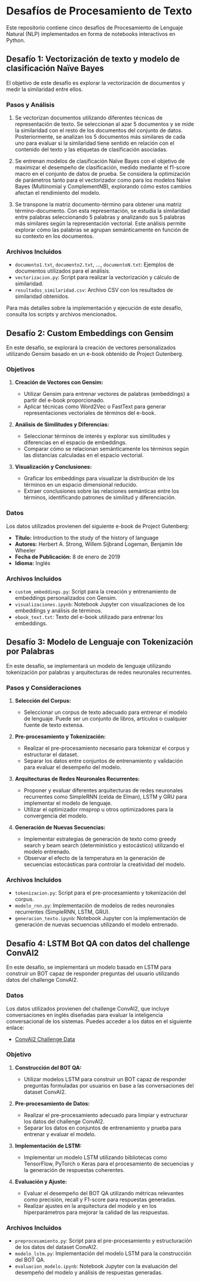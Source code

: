 # Desafíos de Procesamiento de Texto

Este repositorio contiene cinco desafíos de Procesamiento de Lenguaje Natural (NLP) implementados en forma de notebooks interactivos en Python. 

## Desafío 1: Vectorización de texto y modelo de clasificación Naïve Bayes

El objetivo de este desafío es explorar la vectorización de documentos y medir la similaridad entre ellos. 

### Pasos y Análisis

1. Se vectorizan documentos utilizando diferentes técnicas de representación de texto. Se seleccionan al azar 5 documentos y se mide la similaridad con el resto de los documentos del conjunto de datos. Posteriormente, se analizan los 5 documentos más similares de cada uno para evaluar si la similaridad tiene sentido en relación con el contenido del texto y las etiquetas de clasificación asociadas.

2. Se entrenan modelos de clasificación Naïve Bayes con el objetivo de maximizar el desempeño de clasificación, medido mediante el f1-score macro en el conjunto de datos de prueba. Se considera la optimización de parámetros tanto para el vectorizador como para los modelos Naïve Bayes (Multinomial y ComplementNB), explorando cómo estos cambios afectan el rendimiento del modelo.

3. Se transpone la matriz documento-término para obtener una matriz término-documento. Con esta representación, se estudia la similaridad entre palabras seleccionando 5 palabras y analizando sus 5 palabras más similares según la representación vectorial. Este análisis permite explorar cómo las palabras se agrupan semánticamente en función de su contexto en los documentos.

### Archivos Incluidos

- `documento1.txt`, `documento2.txt`, ..., `documentoN.txt`: Ejemplos de documentos utilizados para el análisis.
- `vectorizacion.py`: Script para realizar la vectorización y cálculo de similaridad.
- `resultados_similaridad.csv`: Archivo CSV con los resultados de similaridad obtenidos.

Para más detalles sobre la implementación y ejecución de este desafío, consulta los scripts y archivos mencionados.

## Desafío 2: Custom Embeddings con Gensim

En este desafío, se explorará la creación de vectores personalizados utilizando Gensim basado en un e-book obtenido de Project Gutenberg.

### Objetivos

1. **Creación de Vectores con Gensim:**
   - Utilizar Gensim para entrenar vectores de palabras (embeddings) a partir del e-book proporcionado.
   - Aplicar técnicas como Word2Vec o FastText para generar representaciones vectoriales de términos del e-book.

2. **Análisis de Similitudes y Diferencias:**
   - Seleccionar términos de interés y explorar sus similitudes y diferencias en el espacio de embeddings.
   - Comparar cómo se relacionan semánticamente los términos según las distancias calculadas en el espacio vectorial.

3. **Visualización y Conclusiones:**
   - Graficar los embeddings para visualizar la distribución de los términos en un espacio dimensional reducido.
   - Extraer conclusiones sobre las relaciones semánticas entre los términos, identificando patrones de similitud y diferenciación.

### Datos

Los datos utilizados provienen del siguiente e-book de Project Gutenberg:

- **Título:** Introduction to the study of the history of language
- **Autores:** Herbert A. Strong, Willem Sijbrand Logeman, Benjamin Ide Wheeler
- **Fecha de Publicación:** 8 de enero de 2019
- **Idioma:** Inglés

### Archivos Incluidos

- `custom_embeddings.py`: Script para la creación y entrenamiento de embeddings personalizados con Gensim.
- `visualizaciones.ipynb`: Notebook Jupyter con visualizaciones de los embeddings y análisis de términos.
- `ebook_text.txt`: Texto del e-book utilizado para entrenar los embeddings.

## Desafío 3: Modelo de Lenguaje con Tokenización por Palabras

En este desafío, se implementará un modelo de lenguaje utilizando tokenización por palabras y arquitecturas de redes neuronales recurrentes.

### Pasos y Consideraciones

1. **Selección del Corpus:**
   - Seleccionar un corpus de texto adecuado para entrenar el modelo de lenguaje. Puede ser un conjunto de libros, artículos o cualquier fuente de texto extensa.

2. **Pre-procesamiento y Tokenización:**
   - Realizar el pre-procesamiento necesario para tokenizar el corpus y estructurar el dataset.
   - Separar los datos entre conjuntos de entrenamiento y validación para evaluar el desempeño del modelo.

3. **Arquitecturas de Redes Neuronales Recurrentes:**
   - Proponer y evaluar diferentes arquitecturas de redes neuronales recurrentes como SimpleRNN (celda de Elman), LSTM y GRU para implementar el modelo de lenguaje.
   - Utilizar el optimizador rmsprop u otros optimizadores para la convergencia del modelo.

4. **Generación de Nuevas Secuencias:**
   - Implementar estrategias de generación de texto como greedy search y beam search (determinístico y estocástico) utilizando el modelo entrenado.
   - Observar el efecto de la temperatura en la generación de secuencias estocásticas para controlar la creatividad del modelo.

### Archivos Incluidos

- `tokenizacion.py`: Script para el pre-procesamiento y tokenización del corpus.
- `modelo_rnn.py`: Implementación de modelos de redes neuronales recurrentes (SimpleRNN, LSTM, GRU).
- `generacion_texto.ipynb`: Notebook Jupyter con la implementación de generación de nuevas secuencias utilizando el modelo entrenado.

## Desafío 4: LSTM Bot QA con datos del challenge ConvAI2

En este desafío, se implementará un modelo basado en LSTM para construir un BOT capaz de responder preguntas del usuario utilizando datos del challenge ConvAI2.

### Datos

Los datos utilizados provienen del challenge ConvAI2, que incluye conversaciones en inglés diseñadas para evaluar la inteligencia conversacional de los sistemas. Puedes acceder a los datos en el siguiente enlace:

- [ConvAI2 Challenge Data](link_al_dataset)

### Objetivo

1. **Construcción del BOT QA:**
   - Utilizar modelos LSTM para construir un BOT capaz de responder preguntas formuladas por usuarios en base a las conversaciones del dataset ConvAI2.

2. **Pre-procesamiento de Datos:**
   - Realizar el pre-procesamiento adecuado para limpiar y estructurar los datos del challenge ConvAI2.
   - Separar los datos en conjuntos de entrenamiento y prueba para entrenar y evaluar el modelo.

3. **Implementación de LSTM:**
   - Implementar un modelo LSTM utilizando bibliotecas como TensorFlow, PyTorch o Keras para el procesamiento de secuencias y la generación de respuestas coherentes.

4. **Evaluación y Ajuste:**
   - Evaluar el desempeño del BOT QA utilizando métricas relevantes como precisión, recall y F1-score para respuestas generadas.
   - Realizar ajustes en la arquitectura del modelo y en los hiperparámetros para mejorar la calidad de las respuestas.

### Archivos Incluidos

- `preprocesamiento.py`: Script para el pre-procesamiento y estructuración de los datos del dataset ConvAI2.
- `modelo_lstm.py`: Implementación del modelo LSTM para la construcción del BOT QA.
- `evaluacion_modelo.ipynb`: Notebook Jupyter con la evaluación del desempeño del modelo y análisis de respuestas generadas.

